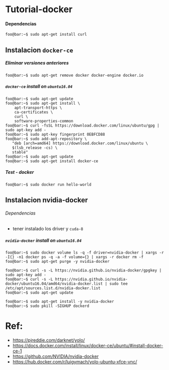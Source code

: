 # Tutorial-docker

#### Dependencias
```console
foo@bar:~$ sudo apt-get install curl
```
## Instalacion `docker-ce`

##### Eliminar versiones anteriores 
```console
foo@bar:~$ sudo apt-get remove docker docker-engine docker.io
```
##### `docker-ce` install  on `ubuntu16.04`
```console
foo@bar:~$ sudo apt-get update
foo@bar:~$ sudo apt-get install \
    apt-transport-https \
    ca-certificates \
    curl \
    software-properties-common
foo@bar:~$ curl -fsSL https://download.docker.com/linux/ubuntu/gpg | sudo apt-key add -
foo@bar:~$ sudo apt-key fingerprint 0EBFCD88
foo@bar:~$ sudo add-apt-repository \
   "deb [arch=amd64] https://download.docker.com/linux/ubuntu \
   $(lsb_release -cs) \
   stable"
foo@bar:~$ sudo apt-get update
foo@bar:~$ sudo apt-get install docker-ce
```
##### Test - docker
```console
foo@bar:~$ sudo docker run hello-world
```
## Instalacion nvidia-docker


###### Dependencias
- tener instalado los driver y `cuda-8`  

##### `nvidia-docker` install  on `ubuntu16.04`
```console
foo@bar:~$ sudo docker volume ls -q -f driver=nvidia-docker | xargs -r -I{} -n1 docker ps -q -a -f volume={} | xargs -r docker rm -f
foo@bar:~$ sudo apt-get purge -y nvidia-docker

foo@bar:~$ curl -s -L https://nvidia.github.io/nvidia-docker/gpgkey | sudo apt-key add -
foo@bar:~$ curl -s -L https://nvidia.github.io/nvidia-docker/ubuntu16.04/amd64/nvidia-docker.list | sudo tee /etc/apt/sources.list.d/nvidia-docker.list
foo@bar:~$ sudo apt-get update

foo@bar:~$ sudo apt-get install -y nvidia-docker
foo@bar:~$ sudo pkill -SIGHUP dockerd
```


# Ref: 
- https://pjreddie.com/darknet/yolo/
- https://docs.docker.com/install/linux/docker-ce/ubuntu/#install-docker-ce-1
- https://github.com/NVIDIA/nvidia-docker
- https://hub.docker.com/r/luigymach/yolo-ubuntu-xfce-vnc/


